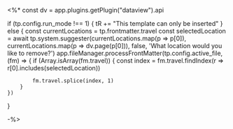 <%*
const dv = app.plugins.getPlugin("dataview").api

if (tp.config.run_mode !== 1) {
    tR += "This template can only be inserted"
} else {
    const currentLocations = tp.frontmatter.travel
    const selectedLocation = await tp.system.suggester(currentLocations.map(p => p[0]), currentLocations.map(p => dv.page(p[0])), false, 'What location would you like to remove?')
    app.fileManager.processFrontMatter(tp.config.active_file, (fm) => {
        if (Array.isArray(fm.travel)) {
            const index = fm.travel.findIndex(r => r[0].includes(selectedLocation))

            fm.travel.splice(index, 1)
        }
    })
}

-%>